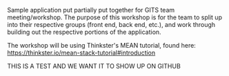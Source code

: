 Sample application put partially put together for GITS team meeting/workshop. The purpose of this workshop is for the team to split up into their respective groups (front end, back end, etc.), and work through building out the respective portions of the application.

The workshop will be using Thinkster's MEAN tutorial, found here: https://thinkster.io/mean-stack-tutorial#introduction



THIS IS A TEST AND WE WANT IT TO SHOW UP ON GITHUB
